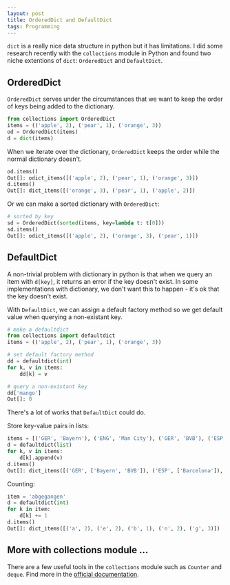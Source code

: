 ```yaml
---
layout: post
title: OrderedDict and DefaultDict
tags: Programming
---
```


`dict` is a really nice data structure in python but it has limitations. I did some research recently  with the `collections` module in Python and found two niche extentions of `dict`: `OrderedDict` and `DefaultDict`.

## OrderedDict

`OrderedDict` serves under the circumstances that we want to keep the order of keys being added to the dictionary.

```python
from collections import OrderedDict
items = (('apple', 2), ('pear', 1), ('orange', 3))
od = OrderedDict(items)
d = dict(items)
```

When we iterate over the dictionary, `OrderedDict` keeps the order while the normal dictionary doesn't.

```python
od.items()
Out[]: odict_items([('apple', 2), ('pear', 1), ('orange', 3)])
d.items()
Out[]: dict_items([('orange', 3), ('pear', 1), ('apple', 2)])
```

Or we can make a sorted dictionary with `OrderedDict`:

```python
# sorted by key
sd = OrderedDict(sorted(items, key=lambda t: t[0]))
sd.items()
Out[]: odict_items([('apple', 2), ('orange', 3), ('pear', 1)])
```

## DefaultDict

A non-trivial problem with dictionary in python is that when we query an item with `d[key]`, it returns an error if the key doesn't exist. In some implementations with dictionary, we don't want this to happen - it's ok that the key doesn't exist. 

With `DefaultDict`, we can assign a default factory method so we get default value when querying a non-existant key.

```python
# make a defaultdict
from collections import defaultdict
items = (('apple', 2), ('pear', 1), ('orange', 3))

# set default factory method
dd = defaultdict(int)
for k, v in items:
    dd[k] = v

# query a non-existant key
dd['mango']
Out[]: 0
```

There's a lot of works that `DefaultDict` could do.

Store key-value pairs in lists:

```python
items = [('GER', 'Bayern'), ('ENG', 'Man City'), ('GER', 'BVB'), ('ESP', 'Barcelona'), ('ENG', 'Liverpool')]
d = defaultdict(list)
for k, v in items:
    d[k].append(v)
d.items()
Out[]: dict_items([('GER', ['Bayern', 'BVB']), ('ESP', ['Barcelona']), ('ENG', ['Man City', 'Liverpool'])])
```

Counting:

```python
item = 'abgegangen'
d = defaultdict(int)
for k in item:
    d[k] += 1
d.items()
Out[]: dict_items([('a', 2), ('e', 2), ('b', 1), ('n', 2), ('g', 3)])
```

## More with collections module ...

There are a few useful tools in the `collections` module such as `Counter` and `deque`. Find more in the [official documentation](https://docs.python.org/2/library/collections.html#module-collections).
